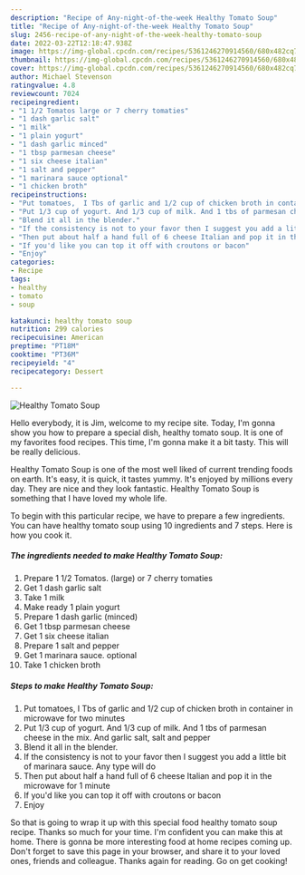 ```yaml
---
description: "Recipe of Any-night-of-the-week Healthy Tomato Soup"
title: "Recipe of Any-night-of-the-week Healthy Tomato Soup"
slug: 2456-recipe-of-any-night-of-the-week-healthy-tomato-soup
date: 2022-03-22T12:18:47.938Z
image: https://img-global.cpcdn.com/recipes/5361246270914560/680x482cq70/healthy-tomato-soup-recipe-main-photo.jpg
thumbnail: https://img-global.cpcdn.com/recipes/5361246270914560/680x482cq70/healthy-tomato-soup-recipe-main-photo.jpg
cover: https://img-global.cpcdn.com/recipes/5361246270914560/680x482cq70/healthy-tomato-soup-recipe-main-photo.jpg
author: Michael Stevenson
ratingvalue: 4.8
reviewcount: 7024
recipeingredient:
- "1 1/2 Tomatos large or 7 cherry tomaties"
- "1 dash garlic salt"
- "1 milk"
- "1 plain yogurt"
- "1 dash garlic minced"
- "1 tbsp parmesan cheese"
- "1 six cheese italian"
- "1 salt and pepper"
- "1 marinara sauce optional"
- "1 chicken broth"
recipeinstructions:
- "Put tomatoes,  I Tbs of garlic and 1/2 cup of chicken broth in container in microwave for two minutes"
- "Put 1/3 cup of yogurt. And 1/3 cup of milk. And 1 tbs of parmesan cheese in the mix. And garlic salt, salt and pepper"
- "Blend it all in the blender."
- "If the consistency is not to your favor then I suggest you add a little bit of marinara sauce. Any type will do"
- "Then put about half a hand full of 6 cheese Italian and pop it in the microwave for 1 minute"
- "If you'd like you can top it off with croutons or bacon"
- "Enjoy"
categories:
- Recipe
tags:
- healthy
- tomato
- soup

katakunci: healthy tomato soup 
nutrition: 299 calories
recipecuisine: American
preptime: "PT18M"
cooktime: "PT36M"
recipeyield: "4"
recipecategory: Dessert

---
```



![Healthy Tomato Soup](https://img-global.cpcdn.com/recipes/5361246270914560/680x482cq70/healthy-tomato-soup-recipe-main-photo.jpg)

Hello everybody, it is Jim, welcome to my recipe site. Today, I'm gonna show you how to prepare a special dish, healthy tomato soup. It is one of my favorites food recipes. This time, I'm gonna make it a bit tasty. This will be really delicious.

Healthy Tomato Soup is one of the most well liked of current trending foods on earth. It's easy, it is quick, it tastes yummy. It's enjoyed by millions every day. They are nice and they look fantastic. Healthy Tomato Soup is something that I have loved my whole life.




To begin with this particular recipe, we have to prepare a few ingredients. You can have healthy tomato soup using 10 ingredients and 7 steps. Here is how you cook it.

<!--inarticleads1-->

##### The ingredients needed to make Healthy Tomato Soup:

1. Prepare 1 1/2 Tomatos. (large) or 7 cherry tomaties
1. Get 1 dash garlic salt
1. Take 1 milk
1. Make ready 1 plain yogurt
1. Prepare 1 dash garlic (minced)
1. Get 1 tbsp parmesan cheese
1. Get 1 six cheese italian
1. Prepare 1 salt and pepper
1. Get 1 marinara sauce. optional
1. Take 1 chicken broth




<!--inarticleads2-->

##### Steps to make Healthy Tomato Soup:

1. Put tomatoes,  I Tbs of garlic and 1/2 cup of chicken broth in container in microwave for two minutes
1. Put 1/3 cup of yogurt. And 1/3 cup of milk. And 1 tbs of parmesan cheese in the mix. And garlic salt, salt and pepper
1. Blend it all in the blender.
1. If the consistency is not to your favor then I suggest you add a little bit of marinara sauce. Any type will do
1. Then put about half a hand full of 6 cheese Italian and pop it in the microwave for 1 minute
1. If you'd like you can top it off with croutons or bacon
1. Enjoy




So that is going to wrap it up with this special food healthy tomato soup recipe. Thanks so much for your time. I'm confident you can make this at home. There is gonna be more interesting food at home recipes coming up. Don't forget to save this page in your browser, and share it to your loved ones, friends and colleague. Thanks again for reading. Go on get cooking!
